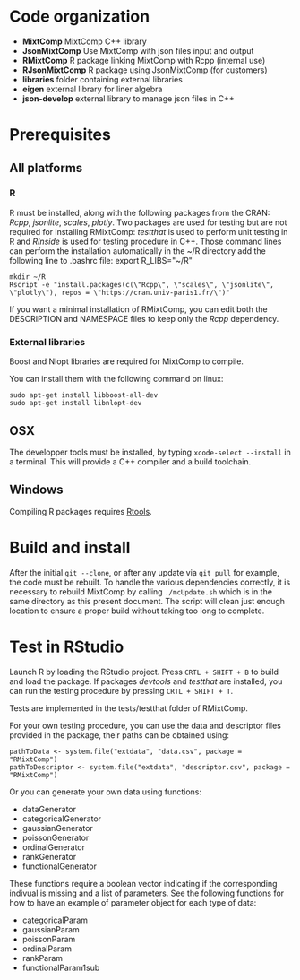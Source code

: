 # Code organization

* **MixtComp** MixtComp C++ library
* **JsonMixtComp** Use MixtComp with json files input and output
* **RMixtComp** R package linking MixtComp with Rcpp (internal use)
* **RJsonMixtComp** R package using JsonMixtComp (for customers)
* **libraries** folder containing external libraries
* **eigen** external library for liner algebra
* **json-develop** external library to manage json files in C++

# Prerequisites

## All platforms

### R

R must be installed, along with the following packages from the CRAN: *Rcpp*, *jsonlite*, *scales*, *plotly*. Two packages are used for testing but are not required for installing RMixtComp: *testthat* is used to perform unit testing in R and *RInside* is used for testing procedure in C++.
Those command lines can perform the installation automatically in the ~/R directory
add the following line to .bashrc file: export R_LIBS="~/R"
```
mkdir ~/R
Rscript -e "install.packages(c(\"Rcpp\", \"scales\", \"jsonlite\", \"plotly\"), repos = \"https://cran.univ-paris1.fr/\")"
```
If you want a minimal installation of RMixtComp, you can edit both the DESCRIPTION and NAMESPACE files to keep only the *Rcpp* dependency.

### External libraries

Boost and Nlopt libraries are required for MixtComp to compile. 

You can install them with the following command on linux:
```
sudo apt-get install libboost-all-dev
sudo apt-get install libnlopt-dev
```

## OSX

The developper tools must be installed, by typing `xcode-select --install` in a terminal. This will provide a C++ compiler and a build toolchain.

## Windows

Compiling R packages requires [Rtools](https://cran.r-project.org/bin/windows/Rtools/).

# Build and install

After the initial `git --clone`, or after any update via `git pull` for example, the code must be rebuilt. To handle the various dependencies correctly, it is necessary to rebuild MixtComp by calling `./mcUpdate.sh` which is in the same directory as this present document. The script will clean just enough location to ensure a proper build without taking too long to complete.

# Test in RStudio

Launch R by loading the RStudio project. Press `CRTL + SHIFT + B` to build and load the package.
If packages *devtools* and *testthat* are installed, you can run the testing procedure by pressing  `CRTL + SHIFT + T`.

Tests are implemented in the tests/testthat folder of RMixtComp.

For your own testing procedure, you can use the data and descriptor files provided in the package, their paths can be obtained using:
```
pathToData <- system.file("extdata", "data.csv", package = "RMixtComp")
pathToDescriptor <- system.file("extdata", "descriptor.csv", package = "RMixtComp")
```

Or you can generate your own data using functions:

- dataGenerator
- categoricalGenerator
- gaussianGenerator
- poissonGenerator
- ordinalGenerator
- rankGenerator
- functionalGenerator

These functions require a boolean vector indicating if the corresponding indivual is missing and a list of parameters. See the following functions for how to have an example of parameter object for each type of data:

- categoricalParam
- gaussianParam
- poissonParam
- ordinalParam
- rankParam
- functionalParam1sub
